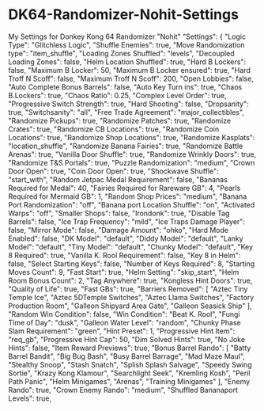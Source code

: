 # DK64-Randomizer-Nohit-Settings
My Settings for Donkey Kong 64 Randomizer "Nohit"
"Settings": {
        "Logic Type": "Glitchless Logic",
        "Shuffle Enemies": true,
        "Move Randomization type": "item_shuffle",
        "Loading Zones Shuffled": "levels",
        "Decoupled Loading Zones": false,
        "Helm Location Shuffled": true,
        "Hard B Lockers": false,
        "Maximum B Locker": 50,
        "Maximum B Locker ensured": true,
        "Hard Troff N Scoff": false,
        "Maximum Troff N Scoff": 200,
        "Open Lobbies": false,
        "Auto Complete Bonus Barrels": false,
        "Auto Key Turn ins": true,
        "Chaos B.Lockers": true,
        "Chaos Ratio": 0.25,
        "Complex Level Order": true,
        "Progressive Switch Strength": true,
        "Hard Shooting": false,
        "Dropsanity": true,
        "Switchsanity": "all",
        "Free Trade Agreement": "major_collectibles",
        "Randomize Pickups": true,
        "Randomize Patches": true,
        "Randomize Crates": true,
        "Randomize CB Locations": true,
        "Randomize Coin Locations": true,
        "Randomize Shop Locations": true,
        "Randomize Kasplats": "location_shuffle",
        "Randomize Banana Fairies": true,
        "Randomize Battle Arenas": true,
        "Vanilla Door Shuffle": true,
        "Randomize Wrinkly Doors": true,
        "Randomize T&S Portals": true,
        "Puzzle Randomization": "medium",
        "Crown Door Open": true,
        "Coin Door Open": true,
        "Shockwave Shuffle": "start_with",
        "Random Jetpac Medal Requirement": false,
        "Bananas Required for Medal": 40,
        "Fairies Required for Rareware GB": 4,
        "Pearls Required for Mermaid GB": 1,
        "Random Shop Prices": "medium",
        "Banana Port Randomization": "off",
        "Banana port Location Shuffle": "on",
        "Activated Warps": "off",
        "Smaller Shops": false,
        "Irondonk": true,
        "Disable Tag Barrels": false,
        "Ice Trap Frequency": "mild",
        "Ice Traps Damage Player": false,
        "Mirror Mode": false,
        "Damage Amount": "ohko",
        "Hard Mode Enabled": false,
        "DK Model": "default",
        "Diddy Model": "default",
        "Lanky Model": "default",
        "Tiny Model": "default",
        "Chunky Model": "default",
        "Key 8 Required": true,
        "Vanilla K. Rool Requirement": false,
        "Key 8 in Helm": false,
        "Select Starting Keys": false,
        "Number of Keys Required": 8,
        "Starting Moves Count": 9,
        "Fast Start": true,
        "Helm Setting": "skip_start",
        "Helm Room Bonus Count": 2,
        "Tag Anywhere": true,
        "Kongless Hint Doors": true,
        "Quality of Life": true,
        "Fast GBs": true,
        "Barriers Removed": [
            "Aztec Tiny Temple Ice",
            "Aztec 5DTemple Switches",
            "Aztec Llama Switches",
            "Factory Production Room",
            "Galleon Shipyard Area Gate",
            "Galleon Seasick Ship"
        ],
        "Random Win Condition": false,
        "Win Condition": "Beat K. Rool",
        "Fungi Time of Day": "dusk",
        "Galleon Water Level": "random",
        "Chunky Phase Slam Requirement": "green",
        "Hint Preset": 1,
        "Progressive Hint Item": "req_gb",
        "Progressive Hint Cap": 50,
        "Dim Solved Hints": true,
        "No Joke Hints": false,
        "Item Reward Previews": true,
        "Bonus Barrel Rando": [
            "Batty Barrel Bandit",
            "Big Bug Bash",
            "Busy Barrel Barrage",
            "Mad Maze Maul",
            "Stealthy Snoop",
            "Stash Snatch",
            "Splish Splash Salvage",
            "Speedy Swing Sortie",
            "Krazy Kong Klamour",
            "Searchlight Seek",
            "Kremling Kosh",
            "Peril Path Panic",
            "Helm Minigames",
            "Arenas",
            "Training Minigames"
        ],
        "Enemy Rando": true,
        "Crown Enemy Rando": "medium",
        "Shuffled Bananaport Levels": true,
